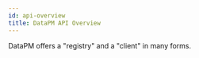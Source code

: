```yaml
---
id: api-overview
title: DataPM API Overview
---
```


DataPM offers a "registry" and a "client" in many forms. 
